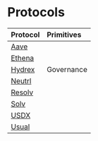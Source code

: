 # Protocols

| Protocol         | Primitives |
| :--------------- | :--------- |
| [Aave][Aave]     |            |
| [Ethena][Ethena] |            |
| [Hydrex][Hydrex] | Governance |
| [Neutrl][Neutrl] |            |
| [Resolv][Resolv] |            |
| [Solv][Solv]     |            |
| [USDX][USDX]     |            |
| [Usual][Usual]   |            |

<!-- PROTOCOLS -->

[Aave]: https://defillama.com/protocol/aave
[Usual]: https://defillama.com/protocol/usual
[Neutrl]: https://www.neutrl.fi/
[Ethena]: https://defillama.com/protocol/ethena
[Resolv]: https://defillama.com/protocol/resolv
[USDX]: https://defillama.com/protocol/stables-labs-usdx
[Solv]: https://defillama.com/protocol/solv-basis-trading
[Hydrex]: https://www.hydrex.fi/

<!-- AUDITORS -->

[Cantina]: https://cantina.xyz/
[Spearbit]: https://cantina.xyz/solutions/spearbit
[PeckShield]: https://peckshield.com/
[Sherlock]: https://sherlock.xyz/
[Blackthorn]: https://www.blackthorn.xyz/
[Halborn]: http://halborn.com/
[Zellic]: https://www.zellic.io/
[Quanstamp]: https://quantstamp.com/
[Code4rena]: https://code4rena.com/
[Pashov]: https://www.pashov.net/
